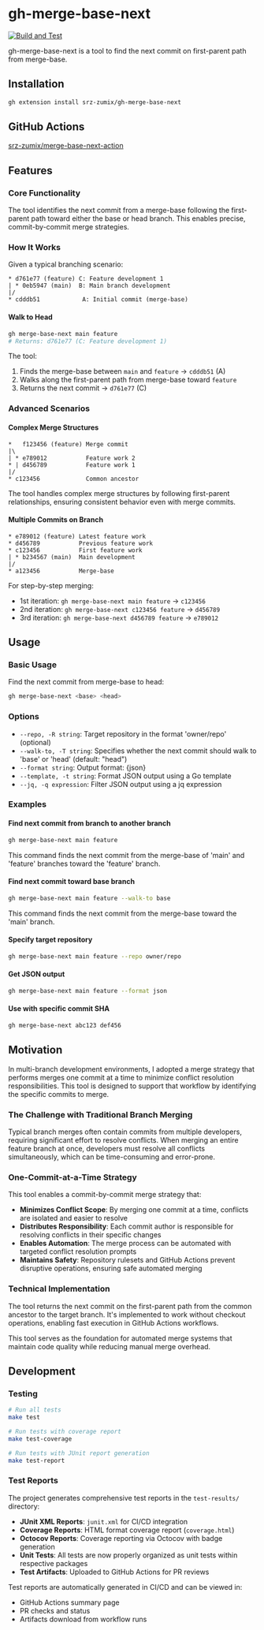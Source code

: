 # gh-merge-base-next

[![Build and Test](https://github.com/srz-zumix/gh-merge-base-next/actions/workflows/build.yml/badge.svg)](https://github.com/srz-zumix/gh-merge-base-next/actions/workflows/build.yml)

gh-merge-base-next is a tool to find the next commit on first-parent path from merge-base.

## Installation

```bash
gh extension install srz-zumix/gh-merge-base-next
```

## GitHub Actions

[srz-zumix/merge-base-next-action](https://github.com/srz-zumix/merge-base-next-action)

## Features

### Core Functionality

The tool identifies the next commit from a merge-base following the first-parent path toward either the base or head branch. This enables precise, commit-by-commit merge strategies.

### How It Works

Given a typical branching scenario:

```text
* d761e77 (feature) C: Feature development 1  
| * 0eb5947 (main)  B: Main branch development
|/
* cdddb51            A: Initial commit (merge-base)
```

#### Walk to Head

```bash
gh merge-base-next main feature
# Returns: d761e77 (C: Feature development 1)
```

The tool:

1. Finds the merge-base between `main` and `feature` → `cdddb51` (A)
2. Walks along the first-parent path from merge-base toward `feature`
3. Returns the next commit → `d761e77` (C)

### Advanced Scenarios

#### Complex Merge Structures

```text
*   f123456 (feature) Merge commit
|\
| * e789012           Feature work 2
* | d456789           Feature work 1
|/
* c123456             Common ancestor
```

The tool handles complex merge structures by following first-parent relationships, ensuring consistent behavior even with merge commits.

#### Multiple Commits on Branch

```text
* e789012 (feature) Latest feature work
* d456789           Previous feature work
* c123456           First feature work
| * b234567 (main)  Main development
|/
* a123456           Merge-base
```

For step-by-step merging:

- 1st iteration: `gh merge-base-next main feature` → `c123456`
- 2nd iteration: `gh merge-base-next c123456 feature` → `d456789`
- 3rd iteration: `gh merge-base-next d456789 feature` → `e789012`

## Usage

### Basic Usage

Find the next commit from merge-base to head:

```bash
gh merge-base-next <base> <head>
```

### Options

- `--repo, -R string`: Target repository in the format 'owner/repo' (optional)
- `--walk-to, -T string`: Specifies whether the next commit should walk to 'base' or 'head' (default: "head")
- `--format string`: Output format: {json}
- `--template, -t string`: Format JSON output using a Go template
- `--jq, -q expression`: Filter JSON output using a jq expression

### Examples

#### Find next commit from branch to another branch

```bash
gh merge-base-next main feature
```

This command finds the next commit from the merge-base of 'main' and 'feature' branches toward the 'feature' branch.

#### Find next commit toward base branch

```bash
gh merge-base-next main feature --walk-to base
```

This command finds the next commit from the merge-base toward the 'main' branch.

#### Specify target repository

```bash
gh merge-base-next main feature --repo owner/repo
```

#### Get JSON output

```bash
gh merge-base-next main feature --format json
```

#### Use with specific commit SHA

```bash
gh merge-base-next abc123 def456
```

## Motivation

In multi-branch development environments, I adopted a merge strategy that performs merges one commit at a time to minimize conflict resolution responsibilities. This tool is designed to support that workflow by identifying the specific commits to merge.

### The Challenge with Traditional Branch Merging

Typical branch merges often contain commits from multiple developers, requiring significant effort to resolve conflicts. When merging an entire feature branch at once, developers must resolve all conflicts simultaneously, which can be time-consuming and error-prone.

### One-Commit-at-a-Time Strategy

This tool enables a commit-by-commit merge strategy that:

- **Minimizes Conflict Scope**: By merging one commit at a time, conflicts are isolated and easier to resolve
- **Distributes Responsibility**: Each commit author is responsible for resolving conflicts in their specific changes
- **Enables Automation**: The merge process can be automated with targeted conflict resolution prompts
- **Maintains Safety**: Repository rulesets and GitHub Actions prevent disruptive operations, ensuring safe automated merging

### Technical Implementation

The tool returns the next commit on the first-parent path from the common ancestor to the target branch. It's implemented to work without checkout operations, enabling fast execution in GitHub Actions workflows.

This tool serves as the foundation for automated merge systems that maintain code quality while reducing manual merge overhead.

## Development

### Testing

```bash
# Run all tests
make test

# Run tests with coverage report
make test-coverage

# Run tests with JUnit report generation
make test-report
```

### Test Reports

The project generates comprehensive test reports in the `test-results/` directory:

- **JUnit XML Reports**: `junit.xml` for CI/CD integration
- **Coverage Reports**: HTML format coverage report (`coverage.html`)
- **Octocov Reports**: Coverage reporting via Octocov with badge generation  
- **Unit Tests**: All tests are now properly organized as unit tests within respective packages
- **Test Artifacts**: Uploaded to GitHub Actions for PR reviews

Test reports are automatically generated in CI/CD and can be viewed in:

- GitHub Actions summary page
- PR checks and status
- Artifacts download from workflow runs
